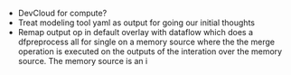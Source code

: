 - DevCloud for compute?
- Treat modeling tool yaml as output for going our initial thoughts
- Remap output op in default overlay with dataflow which does a dfpreprocess all for single on a memory source where the the merge operation is executed on the outputs of the interation over the memory source. The memory source is an i